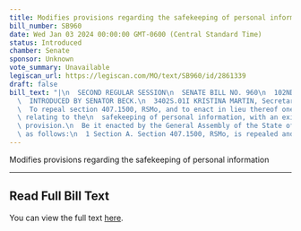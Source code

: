 ```yaml
---
title: Modifies provisions regarding the safekeeping of personal information
bill_number: SB960
date: Wed Jan 03 2024 00:00:00 GMT-0600 (Central Standard Time)
status: Introduced
chamber: Senate
sponsor: Unknown
vote_summary: Unavailable
legiscan_url: https://legiscan.com/MO/text/SB960/id/2861339
draft: false
bill_text: "|\n  SECOND REGULAR SESSION\n  SENATE BILL NO. 960\n  102ND GENERA L ASSEMBLY\n\
  \  INTRODUCED BY SENATOR BECK.\n  3402S.01I KRISTINA MARTIN, Secretary\n  AN ACT\n\
  \  To repeal section 407.1500, RSMo, and to enact in lieu thereof one new section\
  \ relating to the\n  safekeeping of personal information, with an existing penalty\
  \ provision.\n  Be it enacted by the General Assembly of the State of Missouri,\
  \ as follows:\n  1 Section A. Section 407.1500, RSMo, is repealed and one"
---
```

Modifies provisions regarding the safekeeping of personal information

---

## Read Full Bill Text

You can view the full text [here](https://legiscan.com/MO/text/SB960/id/2861339).
